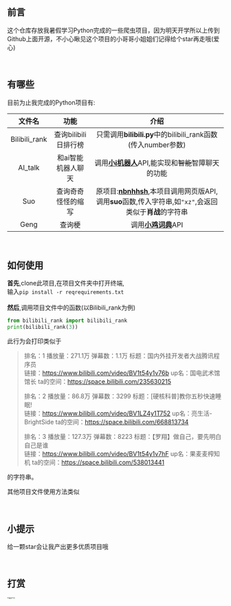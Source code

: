 ## 前言 

这个仓库存放我暑假学习Python完成的一些爬虫项目，因为明天开学所以上传到Github上面开源，不小心瞅见这个项目的小哥哥小姐姐们记得给个star再走哦(爱心)


<br>

## 有哪些

目前为止我完成的Python项目有:

| 文件名 | 功能 | 介绍 |
|:---:|:--:|:--:|
|Bilibili_rank|查询bilibili日排行榜|只需调用**bilibili.py**中的bilibili_rank函数(传入number参数)|
|AI_talk|和ai智能机器人聊天|调用[**小i机器人**](http://i.xiaoi.com/)API,能实现和<del>智能</del>智障聊天的功能|
|Suo|查询奇奇怪怪的缩写|原项目:**[nbnhhsh](https://github.com/itorr/nbnhhsh)**,本项目调用网页版API,调用**suo**函数,传入字符串,如```"xz"```,会返回类似于**肖战**的字符串|
|Geng|查询梗|调用[**小鸡词典**](https://jikipedia.com/)API|


<br>

## 如何使用

**首先**,clone此项目,在项目文件夹中打开终端,<br>输入```pip install -r reqrequirements.txt ```
<br><br>**然后**,调用项目文件中的函数(以Bilibili_rank为例)

```python
from bilibili_rank import bilibili_rank
print(bilibili_rank(3))
```

此行为会打印类似于

>  排名：1  播放量：271.1万  弹幕数：1.1万 
> 标题：国内外挂开发者大战腾讯程序员   
> 链接：https://www.bilibili.com/video/BV1t54y1v76b 
> up名：国电武术馆馆长  ta的空间：https://space.bilibili.com/235630215 
>
> 排名：2  播放量：86.8万  弹幕数：3299 
> 标题：[硬核科普]教你五秒快速睡眠!   
> 链接：https://www.bilibili.com/video/BV1LZ4y1T752 
> up名：亮生活-BrightSide  ta的空间：https://space.bilibili.com/668813734 
>
> 排名：3  播放量：127.3万  弹幕数：8223 
> 标题：【罗翔】做自己，要先明白自己是谁   
> 链接：https://www.bilibili.com/video/BV1t54y1v7hF 
> up名：果麦麦榨知机  ta的空间：https://space.bilibili.com/538013441

的字符串。



其他项目文件使用方法类似

<br>

##  小提示

给一颗star会让我产出更多优质项目哦

<br>

## 打赏

<img src="https://s1.ax1x.com/2020/08/30/dqWs8f.md.png" alt="微信" style="zoom:23%;float:left">

<img src="https://s1.ax1x.com/2020/08/30/dqWzPx.jpg" alt="qq" style="zoom:23%;float:left">

